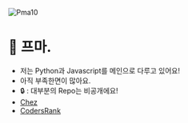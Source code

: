
<p align="left"> <img src="https://komarev.com/ghpvc/?username=Pma10&label=Profile%20views&color=0e75b6&style=flat" alt="Pma10" /> </p>

<!--
**Pma10/Pma10** is a ✨ _special_ ✨ repository because its `README.md` (this file) appears on your GitHub profile.

Here are some ideas to get you started:

- 🔭 I’m currently working on ...
- 🌱 I’m currently learning ...
- 👯 I’m looking to collaborate on ...
- 🤔 I’m looking for help with ...
- 💬 Ask me about ...
- 📫 How to reach me: ...
- 😄 Pronouns: ...
- ⚡ Fun fact: ...
-->
# 👋 프마.
- 저는 Python과 Javascript를 메인으로 다루고 있어요!
- 아직 부족한면이 많아요.
- 🔒 : 대부분의 Repo는 비공개에요!
- <a href="https://koreanbots.dev/bots/1206535811181318225">Chez</a>
- <a href="https://profile.codersrank.io/user/pma10">CodersRank</a>

<div align=center>
</div>
